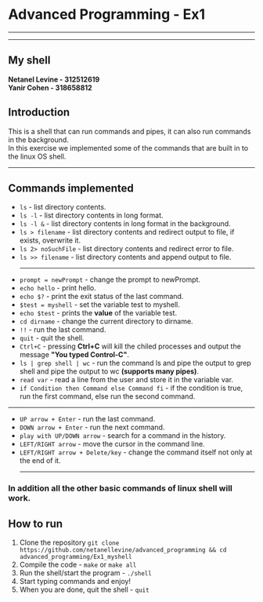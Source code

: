 # Advanced Programming - Ex1
___
___
## My shell
**Netanel Levine - 312512619**  
**Yanir Cohen - 318658812**
## Introduction
This is a shell that can run commands and pipes, it can also run commands in the background.     
In this exercise we implemented some of the commands that are built in to the linux OS shell.
____________________________________________________________
## Commands implemented
* `ls` - list directory contents.
* `ls -l` - list directory contents in long format.
* `ls -l &` - list directory contents in long format in the background.
* `ls > filename` - list directory contents and redirect output to file, if exists, overwrite it.
* `ls 2> noSuchFile` - list directory contents and redirect error to file.
* `ls >> filename` - list directory contents and append output to file.
  ____________________________________________________________
* `prompt = newPrompt` - change the prompt to newPrompt.
* `echo hello` - print hello.
* `echo $?` - print the exit status of the last command.
* `$test = myshell` - set the variable test to myshell.
* `echo $test` - prints the **value** of the variable test. 
* `cd dirname` - change the current directory to dirname.
* `!!` - run the last command.
* `quit` - quit the shell.
* `Ctrl+C` - pressing **Ctrl+C** will kill the chiled processes and output the message **"You typed Control-C"**.
* `ls | grep shell | wc` - run the command ls and pipe the output to grep shell and pipe the output to wc **(supports many pipes)**.
* `read var` - read a line from the user and store it in the variable var.
* `if Condition then Command else Command fi` - if the condition is true, run the first command, else run the second command.
____________________________________________________________
* `UP arrow + Enter` - run the last command.
* `DOWN arrow + Enter` - run the next command.
* `play with UP/DOWN arrow` - search for a command in the history.
* `LEFT/RIGHT arrow` - move the cursor in the command line.
* `LEFT/RIGHT arrow + Delete/key` - change the command itself not only at the end of it.
  __________________________________________________________
### **In addition all the other basic commands of linux shell will work.** 

## How to run
1. Clone the repository
   `git clone https://github.com/netanellevine/advanced_programming && cd advanced_programming/Ex1_myshell`
2. Compile the code -
   `make` or `make all`
3. Run the shell/start the program -
   `./shell`
4. Start typing commands and enjoy!
5. When you are done, quit the shell -
   `quit`
